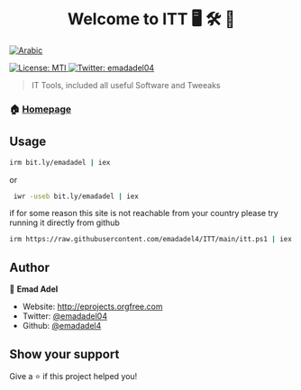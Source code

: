 <h1 align="center">Welcome to ITT 🖥️ 🛠️ 📀 </h1>

  <a href="https://github.com/emadadel4/ITT/blob/main/README.ar.md">
    <img alt="Arabic"/>
  </a>

<p>
  <a href="#">
    <img alt="License: MTI" src="https://img.shields.io/badge/License-MTI-yellow.svg" />
  </a>
  <a href="https://twitter.com/emadadel04" target="_blank">
    <img alt="Twitter: emadadel04" src="https://img.shields.io/twitter/follow/emadadel04.svg?style=social" />
  </a>
</p>

> IT Tools, included all useful Software and Tweeaks

### 🏠 [Homepage](https://emadadel4.github.io/ITT)

## Usage

```sh
irm bit.ly/emadadel | iex
```

or

```sh
 iwr -useb bit.ly/emadadel | iex
```

if for some reason this site is not reachable from your country please try running it directly from github

```sh
irm https://raw.githubusercontent.com/emadadel4/ITT/main/itt.ps1 | iex
```

## Author

👤 **Emad Adel**

- Website: http://eprojects.orgfree.com
- Twitter: [@emadadel04](https://twitter.com/emadadel04)
- Github: [@emadadel4](https://github.com/emadadel4)

## Show your support

Give a ⭐️ if this project helped you!
